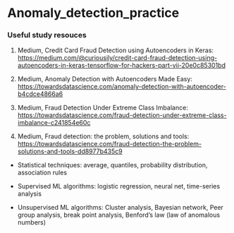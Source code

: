 # Anomaly_detection_practice

<h3>Useful study resouces</h3>

1. Medium, Credit Card Fraud Detection using Autoencoders in Keras: https://medium.com/@curiousily/credit-card-fraud-detection-using-autoencoders-in-keras-tensorflow-for-hackers-part-vii-20e0c85301bd

2. Medium, Anomaly Detection with Autoencoders Made Easy: https://towardsdatascience.com/anomaly-detection-with-autoencoder-b4cdce4866a6

3. Medium, Fraud Detection Under Extreme Class Imbalance: https://towardsdatascience.com/fraud-detection-under-extreme-class-imbalance-c241854e60c

4. Medium, Fraud detection: the problem, solutions and tools: https://towardsdatascience.com/fraud-detection-the-problem-solutions-and-tools-dd8977b435c9

- Statistical techniques: average, quantiles, probability distribution, association rules

- Supervised ML algorithms: logistic regression, neural net, time-series analysis

- Unsupervised ML algorithms: Cluster analysis, Bayesian network, Peer group analysis, break point analysis, Benford’s law (law of anomalous numbers)
